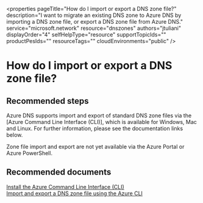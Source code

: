 <properties 
    pageTitle="How do I import or export a DNS zone file?"
    description="I want to migrate an existing DNS zone to Azure DNS by importing a DNS zone file, or export a DNS zone file from Azure DNS."
    service="microsoft.network"
    resource="dnszones"
    authors="jtuliani"
    displayOrder="4"
    selfHelpType="resource"
    supportTopicIds=""
    productPesIds=""
    resourceTags=""​
    cloudEnvironments="public"
/>

# How do I import or export a DNS zone file?

## **Recommended steps**

Azure DNS supports import and export of standard DNS zone files via the [Azure Command Line Interface (CLI)], which is available for Windows, Mac and Linux. For further information, please see the documentation links below.

Zone file import and export are not yet available via the Azure Portal or Azure PowerShell.

## **Recommended documents**

[Install the Azure Command Line Interface (CLI)](https://docs.microsoft.com/en-gb/azure/xplat-cli-install)
<br>
[Import and export a DNS zone file using the Azure CLI](https://docs.microsoft.com/azure/dns/dns-import-export)

